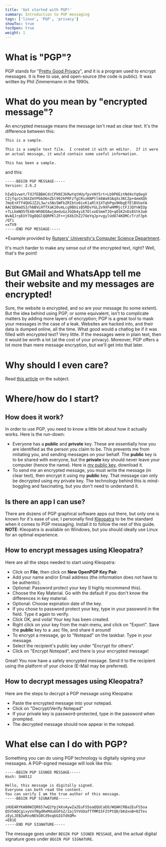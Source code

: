 ```yaml
---
title: 'Get started with PGP!'
summary: Introduction to PGP messaging
tags: ['linux', 'PGP', 'privacy']
showToc: true
tocOpen: true
weight: 1
---
```

# What is "PGP"?
PGP stands for "[Pretty Good Privacy](https://en.wikipedia.org/wiki/Pretty_Good_Privacy)", and it is a program used to encrypt messages. It is free to use, and open-source (the code is public). It was written by Phil Zimmermann in the 1990s.
# What do you mean by "encrypted message"?
An encrypted message means the message isn't read as clear text. It's the difference between this:
```txt
This is a sample.

This is a sample text file.  I created it with an editor.  If it were
an actual message, it would contain some useful information.

This has been a sample.
```
and this:
```pgp
-----BEGIN PGP MESSAGE-----
Version: 2.6.2

hIwD1vwet/TdJfEBBACdcCPkNI3kRwYqtHUyfpvVAY5rt+Lb9P6EztNd4sYq9egV
CZjfqcCn36XZmYPbbO6nZbl992kPRFzTgCRszKNPtlk6Wa93AqXs3KCZp+4emXQh
7moE+XTf4QUGJZ2L3w/sSNs5WFkZRIbto0ivK1aRlX1XTqhPqo9HbgEfElBVUaYA
AACQEWaOS3/h6BVLHTfXaK20vmLcg9BUisB5RDvYGLZv9XFwHMMjctFJJQYnWIOp
+7LLkmNO5fE48rWh0EOAwjAeduGzJGQb4yiE7OlxoESmmTJQ+qO1K2nDz8Stk3a6
WvAQJrpEUY7Og8QGlQQRPKl2F++j6XbIhZ27OeYqJp+vgylUd874KDMCcTrzF3ph
/Qfi
=xTV9
-----END PGP MESSAGE-----
```
*Example provided by [Rutgers' University's Computer Science Department](https://people.cs.rutgers.edu/~watrous/pgp-eat.html).

It's much harder to make any sense out of the encrypted text, right? Well, that's the point!

# But GMail and WhatsApp tell me their website and my messages are encrypted!
Sure, the website is encrypted, and so are your message (to some extent). But the idea behind using PGP, or some equivalent, isn't to complicate matters by adding more layers of encryption; PGP is a great tool to mask your messages in the case of a leak. Websites are hacked into, and their data is dumped online, all the time. What good would a chatlog be if it was filled with encrypted text? Very little. If the messages were in plain text, then it would be worth a lot (at the cost of your privacy). Moreover, PGP offers a lot more than mere message encryption, but we'll get into that later.

# Why should I even care?
Read [this article](/pgp/why_pgp) on the subject.
# Where/how do I start?
## How does it work?
In order to use PGP, you need to know a little bit about how it actually works. Here is the run-down:
* Everyone has a **public** and **private** key. These are essentially how you are identified as the person you claim to be. This prevents me from imitating you, and sending messages on your behalf. The **public** key is to be shared with everyone, but the **private** key should never leave your computer (hence the name). Here is [my public key](/syk.asc), download it.
* To send me an encrypted message, you must write the message (in clear text), then encrypt it using my **public** key. That message can only be decrypted using my private key. The technology behind this is mind-boggling and fascinating, but you don't need to understand it.

## Is there an app I can use?
There are dozens of PGP graphical software apps out there, but only one is known for it's ease of use; I personally find [Kleopatra](https://www.openpgp.org/software/kleopatra/) to be the standard when it comes to PGP messaging. Install it to follow the rest of this guide.\
**NOTE**: Kleopatra is available on Windows, but you should ideally use Linux for an optimal experience.

## How to encrypt messages using Kleopatra?
Here are all the steps needed to start using Kleopatra:
* Click on **File**, then click on **New OpenPGP Key Pair**.
* Add your name and/or Email address (the information does not have to be authentic).
* Optional: Password protect your key (I highly recommend this).
* Choose the Key Material. Go with the default if you don't know the differences in key material.
* Optional: Choose expiration date of the key.
* If you chose to password protect your key, type in your password in the field. Type it again to verify.
* Click OK, and voila! Your key has been created.
* Right click on your key from the main menu, and click on "Export". Save the **public** key to a .asc file, and share it around!
* To encrypt a message, go to "Notepad" on the taskbar. Type in your message.
* Select the recipient's public key under "Encrypt for others".
* Click on "Encrypt Notepad", and there is your encrypted message!

Great! You now have a safely encrypted message. Send it to the recipient using the platform of your choice (E-Mail may be preferred).

## How to decrypt messages using Kleopatra?
Here are the steps to decrypt a PGP message using Kleopatra:
* Paste the encrypted message into your notepad.
* Click on "Decrypt/Verify Notepad"
* If your private key is password-protected, type in the password when prompted.
* The decrypted message should now appear in the notepad.

# What else can I do with PGP?
Something you can do using PGP technology is digitally signing your messages. A PGP-signed message will look like this:
```pgp
-----BEGIN PGP SIGNED MESSAGE-----
Hash: SHA512

Hello, this message is digitally signed.
Everyone can both read the content.
You can verify I am the true author of this message.
-----BEGIN PGP SIGNATURE-----

iHUEARYKAB0WIQR657wQ2YpjkKxAywZa2EuFS5oaQQUCaEO/WQAKCRBa2EuFS5oa
QSV5AQCgixyVnTNgdReMdu6GFGZ/2aj5YVGOafTfMM15FZtPtQD/bKdxnB+0ZTes
zEyLJEB2wRnoNEkG0Cd9xqbGIGTdkQM=
=E81E
-----END PGP SIGNATURE-----
```
The message goes under ```BEGIN PGP SIGNED MESSAGE```, and the actual digital signature goes under ```BEGIN PGP SIGNATURE```.

